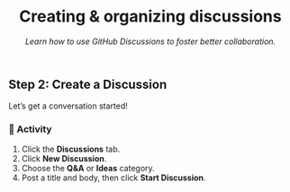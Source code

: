 <header>

<!--
  <<< Author notes: Course header >>>
  Update the course title and description.
-->

# Creating & organizing discussions  

_Learn how to use GitHub Discussions to foster better collaboration._

</header>

<!--
  <<< Author notes: Step 2 >>>
  Start this step by acknowledging the previous step.
  Define terms and link to docs.github.com.
  Historic note: this step combines the commend, approve, and needs changes steps from the previous version.
-->

## Step 2: Create a Discussion

Let’s get a conversation started!

### 💬 Activity

1. Click the **Discussions** tab.
2. Click **New Discussion**.
3. Choose the **Q&A** or **Ideas** category.
4. Post a title and body, then click **Start Discussion**.


